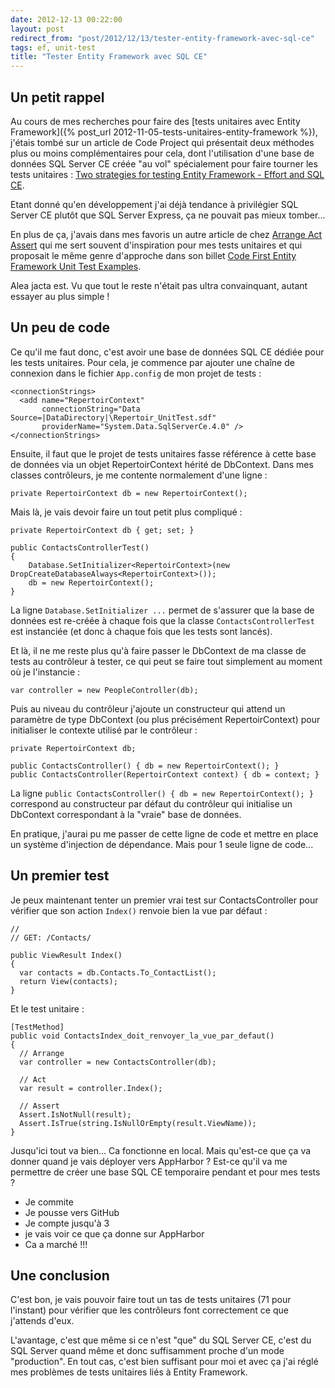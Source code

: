 ```yaml
---
date: 2012-12-13 00:22:00
layout: post
redirect_from: "post/2012/12/13/tester-entity-framework-avec-sql-ce"
tags: ef, unit-test
title: "Tester Entity Framework avec SQL CE"
---
```


## Un petit rappel

Au cours de mes recherches pour faire des [tests
unitaires avec Entity Framework]({% post_url 2012-11-05-tests-unitaires-entity-framework %}), j'étais tombé sur un article de Code
Project qui présentait deux méthodes plus ou moins complémentaires pour cela,
dont l'utilisation d'une base de données SQL Server CE créée "au vol"
spécialement pour faire tourner les tests unitaires : [Two strategies for testing Entity Framework - Effort and SQL
CE](http://www.codeproject.com/Articles/460175/Two-strategies-for-testing-Entity-Framework-Effort).

Etant donné qu'en développement j'ai déjà tendance à privilégier SQL Server
CE plutôt que SQL Server Express, ça ne pouvait pas mieux tomber...

En plus de ça, j'avais dans mes favoris un autre article de chez [Arrange Act Assert](http://www.arrangeactassert.com/) qui me
sert souvent d'inspiration pour mes tests unitaires et qui proposait le même
genre d'approche dans son billet [Code First Entity Framework Unit Test Examples](http://www.arrangeactassert.com/code-first-entity-framework-unit-test-examples/).

Alea jacta est. Vu que tout le reste n'était pas ultra convainquant, autant
essayer au plus simple !

## Un peu de code

Ce qu'il me faut donc, c'est avoir une base de données SQL CE dédiée pour
les tests unitaires. Pour cela, je commence par ajouter une chaîne de connexion
dans le fichier `App.config` de mon projet de tests :

```
<connectionStrings>
  <add name="RepertoirContext"
       connectionString="Data Source=|DataDirectory|\Repertoir_UnitTest.sdf"
       providerName="System.Data.SqlServerCe.4.0" />
</connectionStrings>
```

Ensuite, il faut que le projet de tests unitaires fasse référence à cette
base de données via un objet RepertoirContext hérité de DbContext. Dans mes
classes contrôleurs, je me contente normalement d'une ligne :

```
private RepertoirContext db = new RepertoirContext();
```

Mais là, je vais devoir faire un tout petit plus compliqué :

```
private RepertoirContext db { get; set; }

public ContactsControllerTest()
{
    Database.SetInitializer<RepertoirContext>(new DropCreateDatabaseAlways<RepertoirContext>());
    db = new RepertoirContext();
}
```

La ligne `Database.SetInitializer ...` permet de s'assurer que la
base de données est re-créée à chaque fois que la classe
`ContactsControllerTest` est instanciée (et donc à chaque fois que
les tests sont lancés).

Et là, il ne me reste plus qu'à faire passer le DbContext de ma classe de
tests au contrôleur à tester, ce qui peut se faire tout simplement au moment où
je l'instancie :

```
var controller = new PeopleController(db);
```

Puis au niveau du contrôleur j'ajoute un constructeur qui attend un
paramètre de type DbContext (ou plus précisément RepertoirContext) pour
initialiser le contexte utilisé par le contrôleur :

```
private RepertoirContext db;

public ContactsController() { db = new RepertoirContext(); }
public ContactsController(RepertoirContext context) { db = context; }
```

La ligne `public ContactsController() { db = new RepertoirContext();
}` correspond au constructeur par défaut du contrôleur qui initialise un
DbContext correspondant à la "vraie" base de données.

En pratique, j'aurai pu me passer de cette ligne de code et mettre en place
un système d'injection de dépendance. Mais pour 1 seule ligne de code...

## Un premier test

Je peux maintenant tenter un premier vrai test sur ContactsController pour
vérifier que son action `Index()` renvoie bien la vue par
défaut :

```
//
// GET: /Contacts/

public ViewResult Index()
{
  var contacts = db.Contacts.To_ContactList();
  return View(contacts);
}
```

Et le test unitaire :

```
[TestMethod]
public void ContactsIndex_doit_renvoyer_la_vue_par_defaut()
{
  // Arrange
  var controller = new ContactsController(db);

  // Act
  var result = controller.Index();

  // Assert
  Assert.IsNotNull(result);
  Assert.IsTrue(string.IsNullOrEmpty(result.ViewName));
}
```

Jusqu'ici tout va bien... Ca fonctionne en local. Mais qu'est-ce que ça va
donner quand je vais déployer vers AppHarbor ? Est-ce qu'il va me
permettre de créer une base SQL CE temporaire pendant et pour mes
tests ?

* Je commite
* Je pousse vers GitHub
* Je compte jusqu'à 3
* je vais voir ce que ça donne sur AppHarbor
* Ca a marché !!!

## Une conclusion

C'est bon, je vais pouvoir faire tout un tas de tests unitaires (71 pour
l'instant) pour vérifier que les contrôleurs font correctement ce que j'attends
d'eux.

L'avantage, c'est que même si ce n'est "que" du SQL Server CE, c'est du SQL
Server quand même et donc suffisamment proche d'un mode "production". En tout
cas, c'est bien suffisant pour moi et avec ça j'ai réglé mes problèmes de tests
unitaires liés à Entity Framework.

